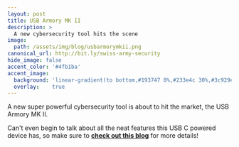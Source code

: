 ```yaml
---
layout: post
title: USB Armory MK II
description: >
  A new cybersecurity tool hits the scene
image:  
  path: /assets/img/blog/usbarmorymkii.png
canonical_url: http://bit.ly/swiss-army-security
hide_image: false
accent_color: '#4fb1ba'
accent_image:
  background: 'linear-gradient(to bottom,#193747 0%,#233e4c 30%,#3c929e 50%,#d5d5d4 70%,#cdccc8 100%)'
  overlay:    true
---
```


A new super powerful cybersecurity tool is about to hit the market, the USB Armory MK II.

Can't even begin to talk about all the neat features this USB C powered device has, so make sure to [**check out this blog**](http://bit.ly/swiss-army-security) for more details!
